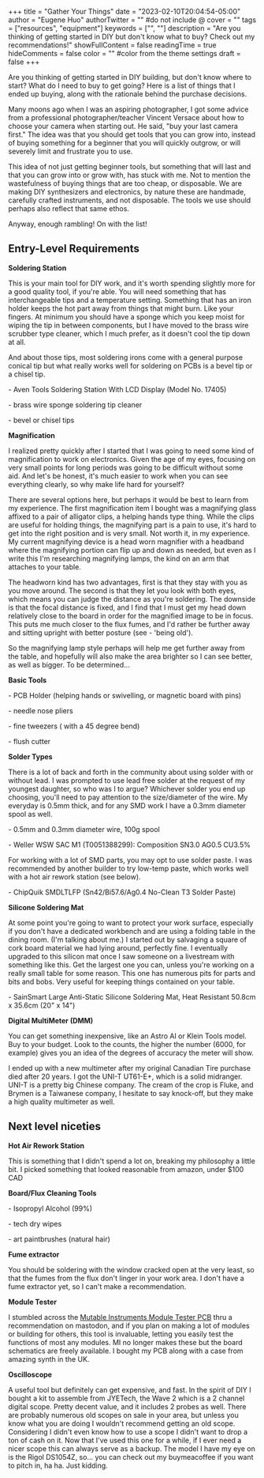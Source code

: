 +++
title = "Gather Your Things"
date = "2023-02-10T20:04:54-05:00"
author = "Eugene Huo"
authorTwitter = "" #do not include @
cover = ""
tags = ["resources", "equipment"]
keywords = ["", ""]
description = "Are you thinking of getting started in DIY but don't know what to buy? Check out my recommendations!"
showFullContent = false
readingTime = true
hideComments = false
color = "" #color from the theme settings
draft = false
+++

Are you thinking of getting started in DIY building, but don't know where to start? What do I need to buy to get going? Here is a list of things that I ended up buying, along with the rationale behind the purchase decisions.

Many moons ago when I was an aspiring photographer, I got some advice from a professional photographer/teacher Vincent Versace about how to choose your camera when starting out. He said, "buy your last camera first." The idea was that you should get tools that you can grow into, instead of buying something for a beginner that you will quickly outgrow, or will severely limit and frustrate you to use.

This idea of not just getting beginner tools, but something that will last and that you can grow into or grow with, has stuck with me. Not to mention the wastefulness of buying things that are too cheap, or disposable. We are making DIY synthesizers and electronics, by nature these are handmade, carefully crafted instruments, and not disposable. The tools we use should perhaps also reflect that same ethos.

Anyway, enough rambling! On with the list!

## Entry-Level Requirements

**Soldering Station**

This is your main tool for DIY work, and it's worth spending slightly more for a good quality tool, if you're able. You will need something that has interchangeable tips and a temperature setting. Something that has an iron holder keeps the hot part away from things that might burn. Like your fingers. At minimum you should have a sponge which you keep moist for wiping the tip in between components, but I have moved to the brass wire scrubber type cleaner, which I much prefer, as it doesn't cool the tip down at all.

And about those tips, most soldering irons come with a general purpose conical tip but what really works well for soldering on PCBs is a bevel tip or a chisel tip.

\- Aven Tools Soldering Station With LCD Display (Model No. 17405)

\- brass wire sponge soldering tip cleaner

\- bevel or chisel tips

**Magnification**

I realized pretty quickly after I started that I was going to need some kind of magnification to work on electronics. Given the age of my eyes, focusing on very small points for long periods was going to be difficult without some aid. And let's be honest, it's much easier to work when you can see everything clearly, so why make life hard for yourself?

There are several options here, but perhaps it would be best to learn from my experience. The first magnification item I bought was a magnifying glass affixed to a pair of alligator clips, a helping hands type thing. While the clips are useful for holding things, the magnifying part is a pain to use, it's hard to get into the right position and is very small. Not worth it, in my experience. My current magnifying device is a head worn magnifier with a headband where the magnifying portion can flip up and down as needed, but even as I write this I'm researching magnifying lamps, the kind on an arm that attaches to your table.

The headworn kind has two advantages, first is that they stay with you as you move around. The second is that they let you look with both eyes, which means you can judge the distance as you're soldering. The downside is that the focal distance is fixed, and I find that I must get my head down relatively close to the board in order for the magnified image to be in focus. This puts me much closer to the flux fumes, and I'd rather be further away and sitting upright with better posture (see - 'being old').

So the magnifying lamp style perhaps will help me get further away from the table, and hopefully will also make the area brighter so I can see better, as well as bigger. To be determined...

**Basic Tools**

\- PCB Holder (helping hands or swivelling, or magnetic board with pins)

\- needle nose pliers

\- fine tweezers ( with a 45 degree bend)

\- flush cutter

**Solder Types**

There is a lot of back and forth in the community about using solder with or without lead. I was prompted to use lead free solder at the request of my youngest daughter, so who was I to argue? Whichever solder you end up choosing, you'll need to pay attention to the size/diameter of the wire. My everyday is 0.5mm thick, and for any SMD work I have a 0.3mm diameter spool as well.

\- 0.5mm and 0.3mm diameter wire, 100g spool

\- Weller WSW SAC M1 (T0051388299): Composition SN3.0 AG0.5 CU3.5%

For working with a lot of SMD parts, you may opt to use solder paste. I was recommended by another builder to try low-temp paste, which works well with a hot air rework station (see below).

\- ChipQuik SMDLTLFP (Sn42/Bi57.6/Ag0.4 No-Clean T3 Solder Paste)

**Silicone Soldering Mat**

At some point you're going to want to protect your work surface, especially if you don't have a dedicated workbench and are using a folding table in the dining room. (I'm talking about me.) I started out by salvaging a square of cork board material we had lying around, perfectly fine. I eventually upgraded to this silicon mat once I saw someone on a livestream with something like this. Get the largest one you can, unless you're working on a really small table for some reason. This one has numerous pits for parts and bits and bobs. Very useful for keeping things contained on your table.

\- SainSmart Large Anti-Static Silicone Soldering Mat, Heat Resistant 50.8cm x 35.6cm (20" x 14")

**Digital MultiMeter (DMM)**

You can get something inexpensive, like an Astro AI or Klein Tools model. Buy to your budget. Look to the counts, the higher the number (6000, for example) gives you an idea of the degrees of accuracy the meter will show.

I ended up with a new multimeter after my original Canadian Tire purchase died after 20 years. I got the UNI-T UT61-E+, which is a solid midranger. UNI-T is a pretty big Chinese company. The cream of the crop is Fluke, and Brymen is a Taiwanese company, I hesitate to say knock-off, but they make a high quality multimeter as well.

## Next level niceties

**Hot Air Rework Station**

This is something that I didn't spend a lot on, breaking my philosophy a little bit. I picked something that looked reasonable from amazon, under $100 CAD

**Board/Flux Cleaning Tools**

\- Isopropyl Alcohol (99%)

\- tech dry wipes

\- art paintbrushes (natural hair)

**Fume extractor**

You should be soldering with the window cracked open at the very least, so that the fumes from the flux don't linger in your work area. I don't have a fume extractor yet, so I can't make a recommendation.

**Module Tester**

I stumbled across the [Mutable Instruments Module Tester PCB](https://pichenettes.github.io/mutable-instruments-diy-archive/module_tester/) thru a recommendation on mastodon, and if you plan on making a lot of modules or building for others, this tool is invaluable, letting you easily test the functions of most any modules. MI no longer makes these but the board schematics are freely available. I bought my PCB along with a case from amazing synth in the UK. 

**Oscilloscope**

A useful tool but definitely can get expensive, and fast. In the spirit of DIY I bought a kit to assemble from JYETech, the Wave 2 which is a 2 channel digital scope. Pretty decent value, and it includes 2 probes as well. There are probably numerous old scopes on sale in your area, but unless you know what you are doing I wouldn't recommend getting an old scope. Considering I didn't even know how to use a scope I didn't want to drop a ton of cash on it. Now that I've used this one for a while, if I ever need a nicer scope this can always serve as a backup. The model I have my eye on is the Rigol DS1054Z, so... you can check out my buymeacoffee if you want to pitch in, ha ha. Just kidding.

